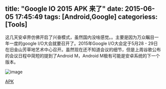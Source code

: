 title: "Google IO 2015 APK 来了"
date: 2015-06-05 17:45:49
tags: [Android,Google]
categoriess: [Tools]
---

 这几天安卓界仿佛开启了兴奋模式，虽然国内没啥感觉。。主要是因为万众瞩目一年一度的google I/O大会就要召开了。2015年Google I/O大会定于5月28 - 29日在旧金山芳草地艺术中心召开。虽然现在还不知道会议的细节，但是上周谷歌公布的会议日程中简短的提到了Android M，Android M极有可能是安卓系统的下一个版本。
 
![image](http://www.jcodecraeer.com/uploads/20150514/1431569225671941.png)

[APK](http://pan.baidu.com/s/1hqCMhlM)

